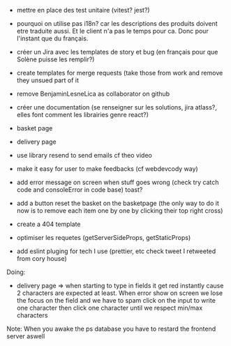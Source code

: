 - mettre en place des test unitaire (vitest? jest?)

- pourquoi on utilise pas i18n?
car les descriptions des produits doivent etre traduite aussi. Et le client n'a pas le temps pour ca. Donc pour l'instant que du français.

- créer un Jira avec les templates de story et bug (en français pour que Solène puisse les remplir?)
- create templates for merge requests (take those from work and remove they unsued part of it
- remove BenjaminLesneLica as collaborator on github
- créer une documentation (se renseigner sur les solutions, jira atlass?, elles font comment les librairies genre react?)
- basket page
- delivery page
- use library resend to send emails cf theo video
- make it easy for user to make feedbacks (cf webdevcody way)
- add error message on screen when stuff goes wrong (check try catch code and consoleError in code base) toast?
- add a button reset the basket on the basketpage (the only way to do it now is to remove each item one by one by clicking their top right cross)
- create a 404 template
- optimiser les requetes (getServerSideProps, getStaticProps)
- add eslint pluging for tech I use (prettier, etc check tweet I retweeted from cory house)

Doing:

- delivery page
=> when starting to type in fields it get red instantly cause 2 characters are expected at least. When error show on screen we lose the focus on the field and we have to spam click on the input to write one character then click one character until we respect min/max characters

Note:
When you awake the ps database you have to restard the frontend server aswell